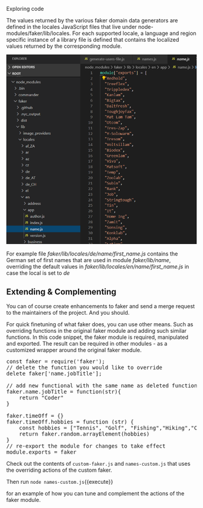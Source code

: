 Exploring code

The values returned by the various faker domain data generators are defined in the locales JavaScript files that live under node-modules/faker/lib/locales. For each supported locale, a language and region specific instance of a library file is defined that contains the localized values returned by the corresponding module. 

![](assets/faker-locales.png)

For example file *faker/lib/locales/de/name/first_name.js* contains the German set of first names that are used in module *faker/lib/name*, overriding the default values in *faker/lib/locales/en/name/first_name.js* in case the local is set to *de*

## Extending & Complementing

You can of course create enhancements to faker and send a merge request to the maintainers of the project. And you should.

For quick finetuning of what faker does, you can use other means. Such as overriding functions in the original faker module and adding such similar functions. In this code snippet, the faker module is required, manipulated and exported. The result can be required in other modules - as a customized wrapper around the original faker module.

<pre>
const faker = require('faker');
// delete the function you would like to override
delete faker['name.jobTitle'];
 
// add new functional with the same name as deleted function
faker.name.jobTitle = function(str){
    return "Coder"
}

faker.timeOff = {} 
faker.timeOff.hobbies = function (str) {
    const hobbies = ["Tennis", "Golf", "Fishing","Hiking","Cooking"]
    return faker.random.arrayElement(hobbies)
}
// re-export the module for changes to take effect
module.exports = faker
</pre>

Check out the contents of `custom-faker.js` and `names-custom.js` that uses the overriding actions of the custom faker. 

Then run 
`node names-custom.js`{{execute}}

for an example of how you can tune and complement the actions of the faker module.